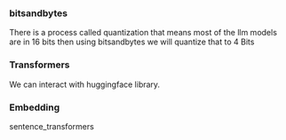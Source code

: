 ### bitsandbytes

There is a process called quantization that means most of the llm models are in 16 bits then using bitsandbytes we will quantize that to 4 Bits

### Transformers

We can interact with huggingface library.

### Embedding

sentence_transformers
